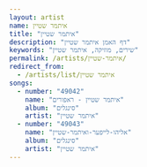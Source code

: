 ```yaml
---
layout: artist
name: איתמר שטיין
title: "איתמר שטיין"
description: "דף האמן איתמר שטיין"
keywords: "שירים, מוזיקה, איתמר שטיין"
permalink: /artists/איתמר-שטיין/
redirect_from:
  - /artists/list/איתמר שטיין
songs:
  - number: "49042"
    name: "איתמר שטיין - ראפורים"
    album: "סינגלים"
    artist: "איתמר שטיין"
  - number: "49043"
    name: "אליהו-לייפער-ואיתמר-שטיין"
    album: "סינגלים"
    artist: "איתמר שטיין"
---
```


